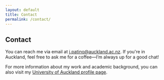 ```yaml
---
layout: default
title: Contact
permalink: /contact/
---
```


## Contact

You can reach me via email at [j.patino@auckland.ac.nz](j.patino@auckland.ac.nz). If you're in Auckland, feel free to ask me for a coffee—I’m always up for a good chat!

For more information about my work and academic background, you can also visit my [University of Auckland profile page](https://profiles.auckland.ac.nz/j-patino).
